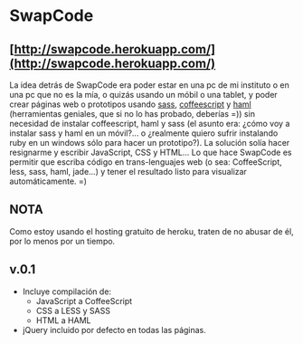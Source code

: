 SwapCode
========

[http://swapcode.herokuapp.com/](http://swapcode.herokuapp.com/)
----------------------------------------------------------------

La idea detrás de SwapCode era poder estar en una pc de mi instituto o en una pc que no es la mía, o quizás usando un móbil o una tablet, y poder crear páginas web o prototipos usando [sass](http://sass-lang.com), [coffeescript](http://coffeescript.org) y [haml](http://haml-lang.com) (herramientas geniales, que si no lo has probado, deberías =)) sin necesidad de instalar coffeescript, haml y sass (el asunto era: ¿cómo voy a instalar sass y haml en un móvil?... o ¿realmente quiero sufrir instalando ruby en un windows sólo para hacer un prototipo?). La solución solía hacer resignarme y escribir JavaScript, CSS y HTML... Lo que hace SwapCode es permitir que escriba código en trans-lenguajes web (o sea: CoffeeScript, less, sass, haml, jade...) y tener el resultado listo para visualizar automáticamente. =)


NOTA
----
Como estoy usando el hosting gratuito de heroku, traten de no abusar de él, por lo menos por un tiempo.

v.0.1
-----
- Incluye compilación de:
	* JavaScript a CoffeeScript
	* CSS a LESS y SASS
	* HTML a HAML
- jQuery incluido por defecto en todas las páginas.